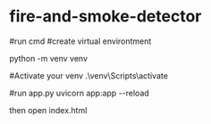 ﻿# fire-and-smoke-detector

#run cmd
#create virtual environtment

python -m venv venv

#Activate your venv
.\venv\Scripts\activate

#run app.py
uvicorn app:app --reload

then open index.html
